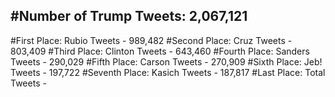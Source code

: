 #Number of Trump Tweets: 2,067,121
---
#First Place: Rubio Tweets - 989,482
#Second Place: Cruz Tweets - 803,409
#Third Place: Clinton Tweets - 643,460
#Fourth Place: Sanders Tweets - 290,029
#Fifth Place: Carson Tweets - 270,909
#Sixth Place: Jeb! Tweets - 197,722
#Seventh Place: Kasich Tweets - 187,817
#Last Place: Total Tweets -  

